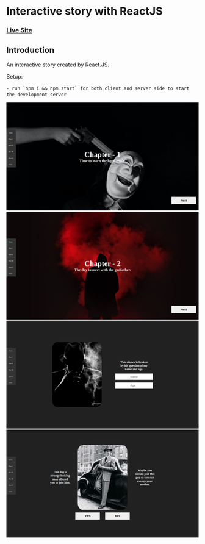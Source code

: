 # Interactive story with ReactJS

### [Live Site](https://5fa5f15fab388900962e91a2--lucid-meninsky-df9762.netlify.app/)

## Introduction

An interactive story created by React.JS.

Setup:

```
- run `npm i && npm start` for both client and server side to start the development server
```

<img src = "images/home.png" />
<img src = "images/chapter.png" />
<img src = "images/option.png" />
<img src = "images/decision.png" />
